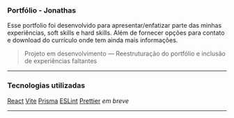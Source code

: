 ### Portfólio - Jonathas

Esse portfolio foi desenvolvido para apresentar/enfatizar parte das minhas experiências, soft skills e hard skills. Além de fornecer opções para contato e download do currículo onde tem ainda mais informações.

> Projeto em desenvolvimento — Reestruturação do portfólio e inclusão de experiências faltantes

---

### Tecnologias utilizadas

[React](https://reactjs.org/)
[Vite](https://vitejs.dev/)
[Prisma](https://www.prisma.io/)
[ESLint](https://eslint.org/)
[Prettier](https://prettier.io/) *em breve*

---
